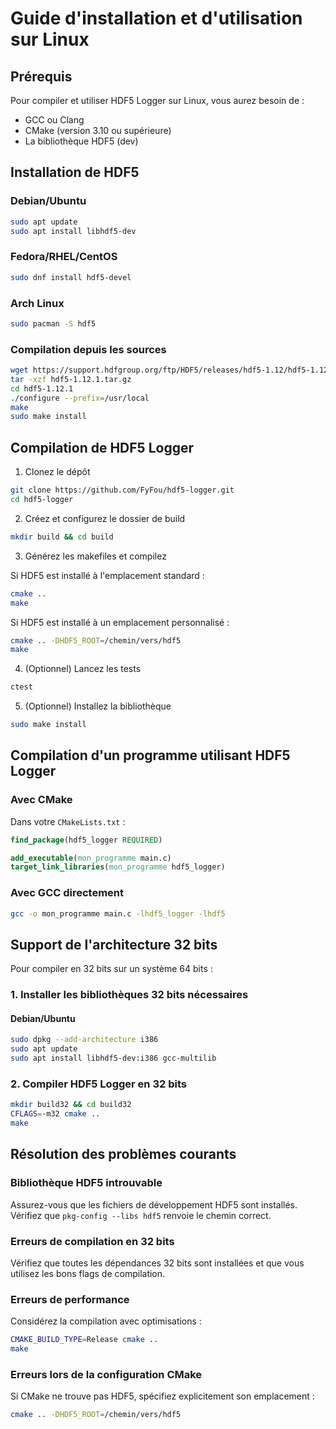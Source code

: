 # Guide d'installation et d'utilisation sur Linux

## Prérequis

Pour compiler et utiliser HDF5 Logger sur Linux, vous aurez besoin de :

- GCC ou Clang
- CMake (version 3.10 ou supérieure)
- La bibliothèque HDF5 (dev)

## Installation de HDF5

### Debian/Ubuntu

```bash
sudo apt update
sudo apt install libhdf5-dev
```

### Fedora/RHEL/CentOS

```bash
sudo dnf install hdf5-devel
```

### Arch Linux

```bash
sudo pacman -S hdf5
```

### Compilation depuis les sources

```bash
wget https://support.hdfgroup.org/ftp/HDF5/releases/hdf5-1.12/hdf5-1.12.1/src/hdf5-1.12.1.tar.gz
tar -xzf hdf5-1.12.1.tar.gz
cd hdf5-1.12.1
./configure --prefix=/usr/local
make
sudo make install
```

## Compilation de HDF5 Logger

1. Clonez le dépôt

```bash
git clone https://github.com/FyFou/hdf5-logger.git
cd hdf5-logger
```

2. Créez et configurez le dossier de build

```bash
mkdir build && cd build
```

3. Générez les makefiles et compilez

Si HDF5 est installé à l'emplacement standard :

```bash
cmake ..
make
```

Si HDF5 est installé à un emplacement personnalisé :

```bash
cmake .. -DHDF5_ROOT=/chemin/vers/hdf5
make
```

4. (Optionnel) Lancez les tests

```bash
ctest
```

5. (Optionnel) Installez la bibliothèque

```bash
sudo make install
```

## Compilation d'un programme utilisant HDF5 Logger

### Avec CMake

Dans votre `CMakeLists.txt` :

```cmake
find_package(hdf5_logger REQUIRED)

add_executable(mon_programme main.c)
target_link_libraries(mon_programme hdf5_logger)
```

### Avec GCC directement

```bash
gcc -o mon_programme main.c -lhdf5_logger -lhdf5
```

## Support de l'architecture 32 bits

Pour compiler en 32 bits sur un système 64 bits :

### 1. Installer les bibliothèques 32 bits nécessaires

#### Debian/Ubuntu

```bash
sudo dpkg --add-architecture i386
sudo apt update
sudo apt install libhdf5-dev:i386 gcc-multilib
```

### 2. Compiler HDF5 Logger en 32 bits

```bash
mkdir build32 && cd build32
CFLAGS=-m32 cmake ..
make
```

## Résolution des problèmes courants

### Bibliothèque HDF5 introuvable

Assurez-vous que les fichiers de développement HDF5 sont installés. Vérifiez que `pkg-config --libs hdf5` renvoie le chemin correct.

### Erreurs de compilation en 32 bits

Vérifiez que toutes les dépendances 32 bits sont installées et que vous utilisez les bons flags de compilation.

### Erreurs de performance

Considérez la compilation avec optimisations :

```bash
CMAKE_BUILD_TYPE=Release cmake ..
make
```

### Erreurs lors de la configuration CMake

Si CMake ne trouve pas HDF5, spécifiez explicitement son emplacement :

```bash
cmake .. -DHDF5_ROOT=/chemin/vers/hdf5
```